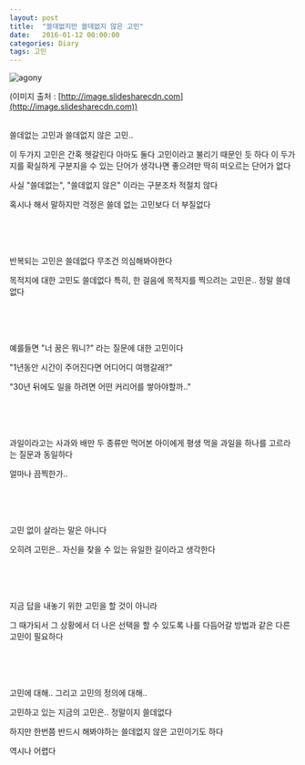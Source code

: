 ```yaml
---
layout: post
title:  "쓸데없지만 쓸데없지 않은 고민"
date:   2016-01-12 00:00:00
categories: Diary
tags: 고민
---
```


![agony](http://image.slidesharecdn.com/npeaworkshopfinaldraftweb-120409161657-phpapp02/95/implementing-effective-family-engagement-strategies-2-728.jpg?cb=1335541538)

(이미지 출처 : [http://image.slidesharecdn.com](http://image.slidesharecdn.com))

<br>
쓸데없는 고민과 쓸데없지 않은 고민..

이 두가지 고민은 간혹 헷갈린다
아마도 둘다 고민이라고 불리기 때문인 듯 하다
이 두가지를 확실하게 구분지을 수 있는 단어가 생각나면 좋으려만
딱히 떠오르는 단어가 없다

사실 "쓸데없는", "쓸데없지 않은" 이라는 구분조차 적절치 않다

<!--more-->
혹시나 해서 말하지만 
걱정은 쓸데 없는 고민보다 더 부질없다

<br><br><br>



반복되는 고민은 쓸데없다
무조건 의심해봐야한다 

목적지에 대한 고민도 쓸데없다
특히, 한 걸음에 목적지를 찍으려는 고민은.. 정말 쓸데없다



<br><br><br>

  
예를들면
"너 꿈은 뭐니?" 라는 질문에 대한 고민이다

"1년동안 시간이 주어진다면 어디어디 여행갈래?"

"30년 뒤에도 일을 하려면 어떤 커리어를 쌓아야할까.."


<br><br><br>

과일이라고는 사과와 배만 두 종류만 먹어본 아이에게 
평생 먹을 과일을 하나를 고르라는 질문과 동일하다

얼마나 끔찍한가..


<br><br><br>



고민 없이 살라는 말은 아니다 

오히려
고민은.. 자신을 찾을 수 있는 유일한 길이라고 생각한다


<br><br><br>



지금 답을 내놓기 위한 고민을 할 것이 아니라

그 때가되서 그 상황에서 더 나은 선택을 할 수 있도록 
나를 다듬어갈 방법과 같은 다른 고민이 필요하다


<br><br><br>





고민에 대해..
그리고 고민의 정의에 대해..

고민하고 있는 
지금의 고민은.. 정말이지 쓸데없다

하지만 한번쯤 반드시 해봐야하는 쓸데없지 않은 고민이기도 하다

역시나 어렵다

<br><br><br>
